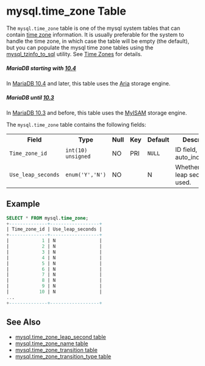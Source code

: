 # mysql.time_zone Table

The `mysql.time_zone` table is one of the mysql system tables that can contain [time zone](/columns-storage-engines-and-plugins/data-types/string-data-types/character-sets/internationalization-and-localization/time-zones/) information. It is usually preferable for the system to handle the time zone, in which case the table will be empty (the default), but you can populate the mysql time zone tables using the [mysql_tzinfo_to_sql](/clients-utilities/mysql_tzinfo_to_sql/) utility. See [Time Zones](/columns-storage-engines-and-plugins/data-types/string-data-types/character-sets/internationalization-and-localization/time-zones/) for details.

##### MariaDB starting with [10.4](/kb/en/what-is-mariadb-104/)

In [MariaDB 10.4](/kb/en/what-is-mariadb-104/) and later, this table uses the [Aria](/columns-storage-engines-and-plugins/storage-engines/aria/) storage engine.

##### MariaDB until [10.3](/kb/en/what-is-mariadb-103/)

In [MariaDB 10.3](/kb/en/what-is-mariadb-103/) and before, this table uses the [MyISAM](/columns-storage-engines-and-plugins/storage-engines/myisam-storage-engine/) storage engine.

The `mysql.time_zone` table contains the following fields:

<table><tbody><tr><th>Field</th><th>Type</th><th>Null</th><th>Key</th><th>Default</th><th>Description</th></tr>
<tr><td><code>Time_zone_id</code></td><td><code>int(10) unsigned</code></td><td>NO</td><td>PRI</td><td><code>NULL</code></td><td>ID field, auto_increments.</td></tr>
<tr><td><code>Use_leap_seconds</code></td><td><code>enum('Y','N')</code></td><td>NO</td><td></td><td>N</td><td>Whether or not leap seconds are used.</td></tr>
</tbody></table>

## Example

```sql
SELECT * FROM mysql.time_zone;
+--------------+------------------+
| Time_zone_id | Use_leap_seconds |
+--------------+------------------+
|            1 | N                |
|            2 | N                |
|            3 | N                |
|            4 | N                |
|            5 | N                |
|            6 | N                |
|            7 | N                |
|            8 | N                |
|            9 | N                |
|           10 | N                |
...
+--------------+------------------+
```

## See Also

- [mysql.time_zone_leap_second table](/sql-statements-structure/sql-statements/administrative-sql-statements/system-tables/the-mysql-database-tables/mysqltime_zone_leap_second-table/)
- [mysql.time_zone_name table](/sql-statements-structure/sql-statements/administrative-sql-statements/system-tables/the-mysql-database-tables/mysqltime_zone_name-table/)
- [mysql.time_zone_transition table](/sql-statements-structure/sql-statements/administrative-sql-statements/system-tables/the-mysql-database-tables/mysqltime_zone_transition-table/)
- [mysql.time_zone_transition_type table](/sql-statements-structure/sql-statements/administrative-sql-statements/system-tables/the-mysql-database-tables/mysqltime_zone_transition_type-table/)